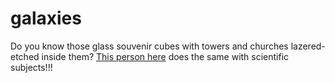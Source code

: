 <!--
  id: 241
  date: 2005-03-02T11:34:49
  modified: 2005-03-02T11:34:49
  slug: galaxies
  type: post
  excerpt: <p>Do you know those glass souvenir cubes with towers and churches lazered-etched inside them? This person here does the same with scientific subjects!!!</p>
  categories: link
  tags: 
  inCv: 
  inPortfolio: 
  dateFrom: 
  dateTo: 
-->

# galaxies

<p>Do you know those glass souvenir cubes with towers and churches lazered-etched inside them? <a href="http://www.bathsheba.com/" target="_blank">This person here</a> does the same with scientific subjects!!!</p>